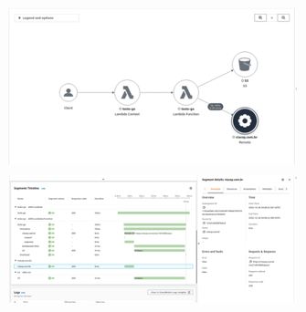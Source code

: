 ![tracing-1](https://github.com/hugovallada/golang-lambda-xray/blob/main/lambda-tracing.png)

![tracing-2](https://github.com/hugovallada/golang-lambda-xray/blob/main/tracing.png)
